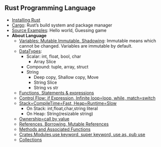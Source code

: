 ## Rust Programming Language
- [Installing Rust](Install)
- [Cargo](Source/Cargo): Rust’s build system and package manager
- [Source Examples](Source): Hello world, Guessing game
- **About Language**
  - [Variables: Mutable,Immutable. Shadowing](Variables): Immutable means which cannot be changed. Variables are immutable by default.
  - [DataTypes](Data_Types):
    - Scalar: int, float, bool, char
      - Array Slice
    - Compound: tuple, array, struct
    - String
      - Deep copy, Shallow copy, Move
      - String Slice
      - String vs str
  - [Functions, Statements & expressions](Functions)
  - [Control Flow: if Expression, Infinite loop=loop, while, match=switch](Control_Flow)
  - [Stack=CompileTime=Fast, Heap=Runtime=Slow](StackHeap_CompileRuntime)
    - On Stack: int,float,char,string literal
    - On Heap: String(resizable string)
  - [Ownership=call by value](Ownership_and_Functions)
  - [References, Borrowing, Mutable References](Reference_Borrowing)
  - [Methods and Associated Functions](Methods_AssociatedFunctions)
  - [Crates,Modules,use keyword, super keyword, use as, pub use](Crates_Packages_Modules)
  - [Collections](Collections)

